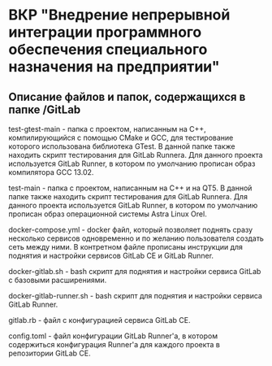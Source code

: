# ВКР "Внедрение непрерывной интеграции программного обеспечения специального назначения на предприятии"

## Описание файлов и папок, содержащихся в папке /GitLab

test-gtest-main - папка с проектом, написанным на C++, компилирующийся с помощью CMake и GCC, для тестирование которого использована библиотека GTest. В данной папке также находить скрипт тестирования для GitLab Runnera. Для данного проекта используется GitLab Runner, в котором по умолчанию прописан образ компилятора GCC 13.02.

test-main - папка с проектом, написанным на С++ и на QT5. В данной папке также находить скрипт тестирования для GitLab Runnera. Для данного проекта используется GitLab Runner, в котором по умолчанию прописан образ операционной системы Astra Linux Orel.

docker-compose.yml - docker файл, который позволяет поднять сразу несколько сервисов одновременно и по желанию пользователя создать сеть между ними. В контретном файле прописаны инструкции для поднятия и настройки сервисов GitLab CE и GitLab Runner.

docker-gitlab.sh - bash скрипт для поднятия и настройки сервиса GitLab с базовыми расширениями.

docker-gitlab-runner.sh - bash скрипт для поднятия и настройки сервиса GitLab Runner.

gitlab.rb - файл с конфигурацией сервиса GitLab CE.

config.toml - файл конфигурации GitLab Runner'а, в котором содержиться конфигурация Runner'а для каждого проекта в репозитории GitLab CE.
